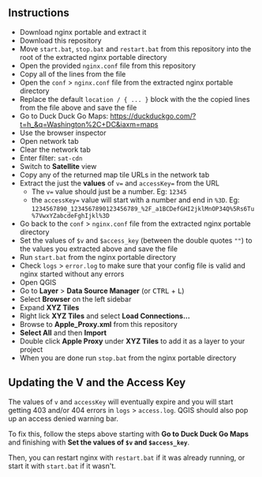## Instructions

- Download nginx portable and extract it
- Download this repository
- Move `start.bat`, `stop.bat` and `restart.bat` from this repository into the root of the extracted nginx portable directory
- Open the provided `nginx.conf` file from this repository
- Copy all of the lines from the file
- Open the `conf` > `nginx.conf` file from the extracted nginx portable directory
- Replace the default `location / { ... }` block with the the copied lines from the file above and save the file
- Go to Duck Duck Go Maps: <https://duckduckgo.com/?t=h_&q=Washington%2C+DC&iaxm=maps>
- Use the browser inspector
- Open network tab
- Clear the network tab
- Enter filter: `sat-cdn`
- Switch to **Satellite** view
- Copy any of the returned map tile URLs in the network tab
- Extract the just the **values** of `v=` and `accessKey=` from the URL
    - The `v=` value should just be a number. Eg: `12345`
    - the `accessKey=` value will start with a number and end in `%3D`. Eg: `1234567890_1234567890123456789_%2F_a1BCDefGHI2jklMnOP34Q%5Rs6Tu%7VwxYZabcdeFghIjkl%3D`
- Go back to the `conf` > `nginx.conf` file from the extracted nginx portable directory
- Set the values of `$v` and `$access_key` (between the double quotes `""`) to the values you extracted above and save the file
- Run `start.bat` from the nginx portable directory
- Check `logs` > `error.log` to make sure that your config file is valid and nginx started without any errors
- Open QGIS
- Go to **Layer** > **Data Source Manager** (or <kbd>CTRL</kbd> + <kbd>L</kbd>)
- Select **Browser** on the left sidebar
- Expand **XYZ Tiles**
- Right lick **XYZ Tiles** and select **Load Connections...**
- Browse to **Apple_Proxy.xml** from this repository
- **Select All** and then **Import**
- Double click **Apple Proxy** under **XYZ Tiles** to add it as a layer to your project
- When you are done run `stop.bat` from the nginx portable directory

## Updating the V and the Access Key

The values of `v` and `accessKey` will eventually expire and you will start getting 403 and/or 404 errors in `logs` > `access.log`. QGIS should also pop up an access denied warning bar.

To fix this, follow the steps above starting with **Go to Duck Duck Go Maps** and finishing with **Set the values of `$v` and `$access_key`**.

Then, you can restart nginx with `restart.bat` if it was already running, or start it with `start.bat` if it wasn't.